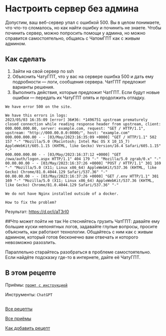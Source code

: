 # Настроить сервер без админа
Допустим, ваш веб-сервер упал с ошибкой 500. Вы в целом понимаете, что что-то сломалось, но как найти ошибку и починить не знаете. Чтобы починить сервер, можно попросить помощи у админа, но можно справится самостоятельно, общаясь с ЧатомГПТ как с живым админом.

## Как сделать
1. Зайти на свой сервер по ssh
2. Объяснить ЧатуГПТ, что у вас на сервере ошибка 500 и дать ему подробности — логи, сообщения сервера. ЧатГПТ предложит варианты решения.
3. Выполнить действия, которые предложит ЧатГПТ. Если будут новые ошибки — передать их ЧатуГПТ опять и продолжить отладку.
```
We have error 500 on the site.

We have this errors in logs:
2023/05/03 16:35:09 [error] 36#36: *1496751 upstream prematurely closed connection while reading response header from upstream, client: 000.000.000.00, server: example.com, request: "GET / HTTP/1.1", upstream: "http://000.00.0.0:0000/", host: "example.com"
000.000.000.00 - - [03/May/2023:16:35:09 +0000] "GET / HTTP/1.1" 502 157 "-" "Mozilla/5.0 (Macintosh; Intel Mac OS X 10_15_7) AppleWebKit/605.1.15 (KHTML, like Gecko) Version/16.4 Safari/605.1.15" "-"
000.000.000.00 - - [03/May/2023:16:37:12 +0000] "GET /owa/auth/logon.aspx HTTP/1.1" 404 179 "-" "Mozilla/5.0 zgrab/0.x" "-"
00.00.00.00 - - [03/May/2023:16:37:26 +0000] "POST / HTTP/1.1" 301 169 "-" "Mozilla/5.0 (X11; Linux x86_64) AppleWebKit/537.36 (KHTML, like Gecko) Chrome/81.0.4044.129 Safari/537.36" "-"
00.00.00.00 - - [03/May/2023:16:37:26 +0000] "GET /.env HTTP/1.1" 301 169 "-" "Mozilla/5.0 (X11; Linux x86_64) AppleWebKit/537.36 (KHTML, like Gecko) Chrome/81.0.4044.129 Safari/537.36" "-"

We do not have Nginx installed outside of a docker.

How to fix the problem?
```
Результат:
https://d.pr/i/aT3rI0

##Что может пойти не так
Не стесняйтесь грузить ЧатГПТ: давайте ему большие куски непонятных логов, задавайте глупые вопросы, просите объяснить, как работают технологии. Общайтесь с ним как с живым админом, который готов бесконечно вам отвечать и которого невозможно разозлить.

Параллельно старайтесь разобраться в проблеме самостоятельно. Если найдёте подсказку где-то в интернете, дайте её ЧатуГПТ.

## В этом рецепте
Приёмы: [`промт с инструкцией`](https://github.com/Open-Prompting/Knowledge-Base#%D0%BF%D1%80%D0%B8%D1%91%D0%BC%D1%8B-%D1%81%D0%BA%D0%BE%D1%80%D0%BE)

Инструменты: `ChatGPT`

## 
[Все рецепты](https://github.com/Open-Prompting/Knowledge-Base/tree/main#%D1%80%D0%B5%D1%86%D0%B5%D0%BF%D1%82%D1%8B)

[Все приёмы](https://github.com/Open-Prompting/Knowledge-Base/tree/main#%D0%BF%D1%80%D0%B8%D1%91%D0%BC%D1%8B-%D1%81%D0%BA%D0%BE%D1%80%D0%BE) 

[Как добавить рецепт](https://github.com/Open-Prompting/Knowledge-Base/tree/main/content/articles/contributing)

